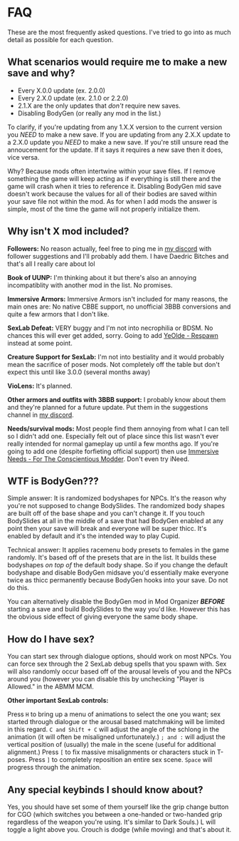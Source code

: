 # FAQ

These are the most frequently asked questions. I've tried to go into as much detail as possible for each question.

## What scenarios would require me to make a new save and why?

- Every X.0.0 update (ex. 2.0.0)
- Every 2.X.0 update (ex. 2.1.0 or 2.2.0)
- 2.1.X are the only updates that *don't* require new saves.
- Disabling BodyGen (or really any mod in the list.)

To clarify, if you're updating from any 1.X.X version to the current version you *NEED* to make a new save.
If you are updating from any 2.X.X update to a 2.X.0 update you *NEED* to make a new save.
If you're still unsure read the annoucement for the update. If it says it requires a new save then it does, vice versa.

Why? Because mods often intertwine within your save files. If I remove something the game will keep acting as if everything is still there and the game will crash when it tries to reference it. Disabling BodyGen mid save doesn't work because the values for all of their bodies are saved within your save file not within the mod. As for when I add mods the answer is simple, most of the time the game will not properly initialize them.

## Why isn't X mod included?

**Followers:** No reason actually, feel free to ping me in [my discord](https://discord.com/invite/XTfvnAh) with follower suggestions and I'll probably add them. I have Daedric Bitches and that's all I really care about lol

**Book of UUNP:** I'm thinking about it but there's also an annoying incompatiblity with another mod in the list. No promises.

**Immersive Armors:** Immersive Armors isn't included for many reasons, the main ones are: No native CBBE support, no unofficial 3BBB conversions and quite a few armors that I don't like.

**SexLab Defeat:** VERY buggy and I'm not into necrophilia or BDSM. No chances this will ever get added, sorry. Going to add [YeOlde - Respawn](https://www.nexusmods.com/skyrimspecialedition/mods/26691) instead at some point.

**Creature Support for SexLab:** I'm not into bestiality and it would probably mean the sacrifice of poser mods. Not completely off the table but don't expect this until like 3.0.0 (several months away)

**VioLens:** It's planned.

**Other armors and outfits with 3BBB support:** I probably know about them and they're planned for a future update. Put them in the suggestions channel in [my discord](https://discord.com/invite/XTfvnAh).

**Needs/survival mods:** Most people find them annoying from what I can tell so I didn't add one. Especially felt out of place since this list wasn't ever really intended for normal gameplay up until a few months ago. If you're going to add one (despite forfieting official support) then use [Immersive Needs - For The Conscientious Modder](https://www.nexusmods.com/skyrimspecialedition/mods/29317). Don't even try iNeed.

## WTF is BodyGen???

Simple answer: It is randomized bodyshapes for NPCs. It's the reason why you're not supposed to change BodySlides. The randomized body shapes are built off of the base shape and you can't change it. If you touch BodySlides at all in the middle of a save that had BodyGen enabled at any point then your save will break and everyone will be super thicc. It's enabled by default and it's the intended way to play Cupid.

Technical answer: It applies racemenu body presets to females in the game randomly. It's based off of the presets that are in the list. It builds these bodyshapes *on top of* the default body shape. So if you change the default bodyshape and disable BodyGen midsave you'd essentially make everyone twice as thicc permanently because BodyGen hooks into your save. Do not do this.

You can alternatively disable the BodyGen mod in Mod Organizer ***BEFORE*** starting a save and build BodySlides to the way you'd like. However this has the obvious side effect of giving everyone the same body shape.

## How do I have sex? 

You can start sex through dialogue options, should work on most NPCs. You can force sex through the 2 SexLab debug spells that you spawn with. Sex will also randomly occur based off of the arousal levels of you and the NPCs around you (however you can disable this by unchecking "Player is Allowed." in the ABMM MCM.

**Other important SexLab controls:**

Press `H` to bring up a menu of animations to select the one you want; sex started through dialogue or the arousal based matchmaking will be limited in this regard. `C and Shift + C` will adjust the angle of the schlong in the animation (it will often be misaligned unfortunately.) `; and :` will adjust the vertical position of (usually) the male in the scene (useful for additional alignment.) Press `[` to fix massive misalignments or characters stuck in T-poses. Press `]` to completely reposition an entire sex scene. `Space` will progress through the animation.

## Any special keybinds I should know about?

Yes, you should have set some of them yourself like the grip change button for CGO (which switches you between a one-handed or two-handed grip regardless of the weapon you're using. It's similar to Dark Souls.) L will toggle a light above you. Crouch is dodge (while moving) and that's about it.
